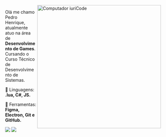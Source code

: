 <img src="https://raw.githubusercontent.com/MicaelliMedeiros/micaellimedeiros/master/image/computer-illustration.png" min-width="400px" max-width="400px" width="400px" align="right" alt="Computador iuriCode">

<p align="left"> 
  Olá me chamo Pedro Henrique, atualmente atuo na área de <strong>Desenvolvimento de Games</strong>.<br>
  Cursando o Curso Técnico de Desenvolvimento de Sistemas.
</p>

<p align="left">
  🦄 Linguagens: <strong>.lua, C#, JS.</strong>
</p>

<p align="left">
  💼 Ferramentas: <strong>Figma, Electron, Git e GitHub.</strong>
</p>


<p align="left">
  <a href="#" alt="Gmail">
  <img src="https://img.shields.io/badge/-Gmail-FF0000?style=flat-square&labelColor=FF0000&logo=gmail&logoColor=white&link=LINK-DO-SEU-EMAIL" /></a>

  <a href="./linkedin.com/in/pedrohr127" alt="Linkedin" target="_blank">
  <img src="https://img.shields.io/badge/-Linkedin-0e76a8?style=flat-square&logo=Linkedin&logoColor=white&link=LINK-DO-SEU-LINKEDIN" /></a>
</p>  
